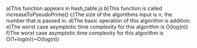 a)This function appears in hash_table.js
b)This function is called increaseToPseudoPrime()
c)The size of the algorithms input is n, the number that is passed in.
d)The basic operation of this algorithm is addition.
e)The worst case asymptotic time complexity for this algorithm is O(log(n))
f)The worst case asymptotic time complexity for this algorithm is O(1+log(n))~O(log(n))
